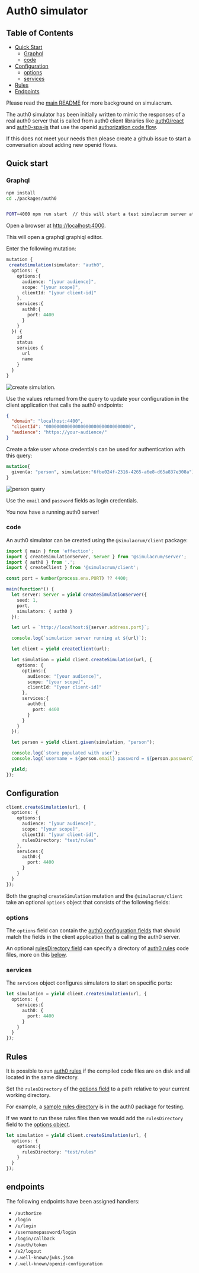 # Auth0 simulator

## Table of Contents
- [Quick Start](#quick-start)
  - [Graphql](#graphql)
  - [code](#code)
- [Configuration](#configuration)
  - [options](#options)
  - [services](#services)
- [Rules](#rules)
- [Endpoints](#endpoints)

Please read the [main README](../../README) for more background on simulacrum.

The auth0 simulator has been initially written to mimic the responses of a real auth0 server that is called from auth0 client libraries like [auth0/react](https://auth0.com/docs/quickstart/spa/react/01-login) and [auth0-spa-js](https://github.com/auth0/auth0-spa-js) that use the openid [authorization code flow](https://developer.okta.com/docs/concepts/oauth-openid/).

If this does not meet your needs then please create a github issue to start a conversation about adding new openid flows.

## Quick start

### Graphql

```bash
npm install
cd ./packages/auth0


PORT=4000 npm run start  // this will start a test simulacrum server at http://localshot:4000
```

Open a browser at [http://localhost:4000](http://localhost:4000).

This will open a graphql graphiql editor.

Enter the following mutation:

```ts
mutation {
 createSimulation(simulator: "auth0", 
  options: {
    options:{
      audience: "[your audience]",
      scope: "[your scope]",
      clientId: "[your client-id]"
    },
    services:{
      auth0:{
        port: 4400
      }
    }
  }) {
    id
    status
    services {
      url
      name
    }
  }
}
```

![create simulation](./docs/create-simulation.png).

Use the values returned from the query to update your configuration in the client application that calls the auth0 endpoints:

```json
{
  "domain": "localhost:4400",
  "clientId": "00000000000000000000000000000000",
  "audience": "https://your-audience/"
}
```

Create a fake user whose credentials can be used for authentication with this query:

```graphql
mutation{
  given(a: "person", simulation:"6fbe024f-2316-4265-a6e8-d65a837e308a")
}
```

![person query](./docs/person.png)

Use the `email` and `password` fields as login credentials.

You now have a running auth0 server!

### code

An auth0 simulator can be created using the `@simulacrum/client` package:

```ts
import { main } from 'effection';
import { createSimulationServer, Server } from '@simulacrum/server';
import { auth0 } from '.';
import { createClient } from '@simulacrum/client';

const port = Number(process.env.PORT) ?? 4400;

main(function*() {
  let server: Server = yield createSimulationServer({
    seed: 1,
    port,
    simulators: { auth0 }
  });

  let url = `http://localhost:${server.address.port}`;

  console.log(`simulation server running at ${url}`);

  let client = yield createClient(url);

  let simulation = yield client.createSimulation(url, {
    options: {
      options:{
        audience: "[your audience]",
        scope: "[your scope]",
        clientId: "[your client-id]"  
      },
      services:{
        auth0:{
          port: 4400
        }
      }
    }
  });

  let person = yield client.given(simulation, "person");

  console.log(`store populated with user`);
  console.log(`username = ${person.email} password = ${person.password}`);

  yield;
});
```

## Configuration

```ts
client.createSimulation(url, {
  options: {
    options:{
      audience: "[your audience]",
      scope: "[your scope]",
      clientId: "[your client-id]",
      rulesDirectory: "test/rules"
    },
    services:{
      auth0:{
        port: 4400
      }
    }
  }
});
```

Both the graphql `createSimulation` mutation and the `@simulacrum/client` take an optional `options` object that consists of the following fields:

### options

The `options` field can contain the [auth0 configuration fields](https://auth0.com/docs/quickstart/spa/vanillajs#configure-auth0) that should match the fields in the  client application that is calling the auth0 server.

An optional [rulesDirectory field](#rules) can specify a directory of [auth0 rules](https://auth0.com/docs/rules) code files, more on this [below](#rules).

### services

The `services` object configures simulators to start on specific ports:

```ts
let simulation = yield client.createSimulation(url, {
  options: {
    services:{
      auth0: {
        port: 4400
      }
    }
  }
});
```

## Rules

It is possible to run [auth0 rules](https://auth0.com/docs/rules) if the compiled code files are on disk and all located in the same directory.

Set the `rulesDirectory` of the [options field](#options) to a path relative to your current working directory.

For example, a [sample rules directory](./test/rules) is in the auth0 package for testing.

If we want to run these rules files then we would add the `rulesDirectory` field to the [options object](#options).

```ts
let simulation = yield client.createSimulation(url, {
  options: {
    options:{
      rulesDirectory: "test/rules"
    }
  }
});
```

## endpoints

The following endpoints have been assigned handlers:

- `/authorize`
- `/login`
- `/u/login`
- `/usernamepassword/login`
- `/login/callback`
- `/oauth/token`
- `/v2/logout`
- `/.well-known/jwks.json`
- `/.well-known/openid-configuration`
